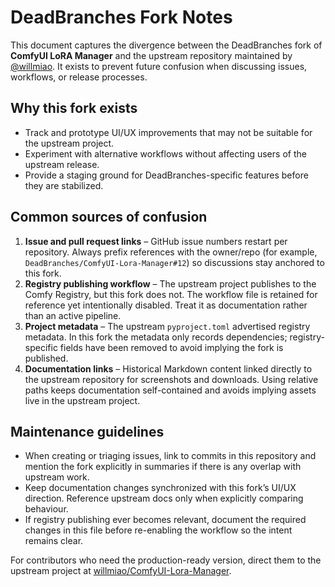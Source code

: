 # DeadBranches Fork Notes

This document captures the divergence between the DeadBranches fork of **ComfyUI LoRA Manager** and the upstream repository maintained by [@willmiao](https://github.com/willmiao/ComfyUI-Lora-Manager). It exists to prevent future confusion when discussing issues, workflows, or release processes.

## Why this fork exists
- Track and prototype UI/UX improvements that may not be suitable for the upstream project.
- Experiment with alternative workflows without affecting users of the upstream release.
- Provide a staging ground for DeadBranches-specific features before they are stabilized.

## Common sources of confusion
1. **Issue and pull request links** – GitHub issue numbers restart per repository. Always prefix references with the owner/repo (for example, `DeadBranches/ComfyUI-Lora-Manager#12`) so discussions stay anchored to this fork.
2. **Registry publishing workflow** – The upstream project publishes to the Comfy Registry, but this fork does not. The workflow file is retained for reference yet intentionally disabled. Treat it as documentation rather than an active pipeline.
3. **Project metadata** – The upstream `pyproject.toml` advertised registry metadata. In this fork the metadata only records dependencies; registry-specific fields have been removed to avoid implying the fork is published.
4. **Documentation links** – Historical Markdown content linked directly to the upstream repository for screenshots and downloads. Using relative paths keeps documentation self-contained and avoids implying assets live in the upstream project.

## Maintenance guidelines
- When creating or triaging issues, link to commits in this repository and mention the fork explicitly in summaries if there is any overlap with upstream work.
- Keep documentation changes synchronized with this fork’s UI/UX direction. Reference upstream docs only when explicitly comparing behaviour.
- If registry publishing ever becomes relevant, document the required changes in this file before re-enabling the workflow so the intent remains clear.

For contributors who need the production-ready version, direct them to the upstream project at [willmiao/ComfyUI-Lora-Manager](https://github.com/willmiao/ComfyUI-Lora-Manager).
